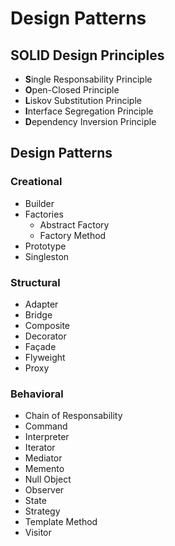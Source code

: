 # Design Patterns

## SOLID Design Principles
- **S**ingle Responsability Principle
- **O**pen-Closed Principle
- **L**iskov Substitution Principle
- **I**nterface Segregation Principle
- **D**ependency Inversion Principle

## Design Patterns

### Creational
- Builder
- Factories
  - Abstract Factory
  - Factory Method
- Prototype
- Singleston

### Structural
-  Adapter
- Bridge
- Composite
- Decorator
- Façade
- Flyweight
- Proxy

### Behavioral
- Chain of Responsability
- Command
- Interpreter
- Iterator
- Mediator
- Memento
- Null Object
- Observer
- State
- Strategy
- Template Method
- Visitor

